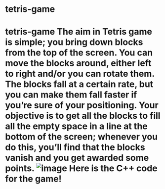 # tetris-game
# tetris-game The aim in Tetris game is simple; you bring down blocks from the top of the screen. You can move the blocks around, either left to right and/or you can rotate them. The blocks fall at a certain rate, but you can make them fall faster if you’re sure of your positioning. Your objective is to get all the blocks to fill all the empty space in a line at the bottom of the screen; whenever you do this, you’ll find that the blocks vanish and you get awarded some points.    ![image](https://user-images.githubusercontent.com/77846670/127540115-158e6333-7d87-4ca6-a186-864b5c81d07a.png)  Here is the C++ code for the game!
